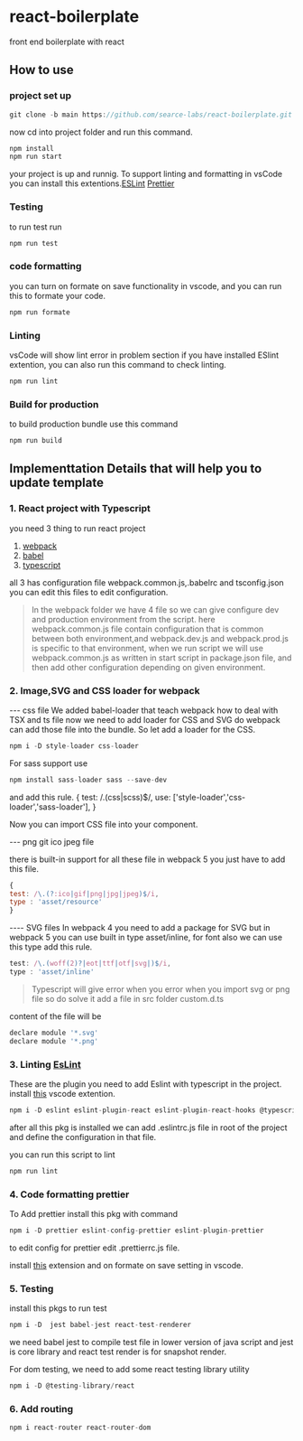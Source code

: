 # react-boilerplate

front end boilerplate with react

## How to use

### project set up

```js
git clone -b main https://github.com/searce-labs/react-boilerplate.git
```

now cd into project folder and run this command.

```js
npm install
npm run start
```

your project is up and runnig. To support linting and formatting in vsCode you can install this extentions.[ESLint](https://marketplace.visualstudio.com/items?itemName=dbaeumer.vscode-eslint) [Prettier](https://marketplace.visualstudio.com/items?itemName=esbenp.prettier-vscode)

### Testing

to run test run

```js
npm run test
```

### code formatting

you can turn on formate on save functionality in vscode, and you can run this to formate your code.

```js
npm run formate
```

### Linting

vsCode will show lint error in problem section if you have installed ESlint extention, you can also run this command to check linting.

```js
npm run lint
```

### Build for production

to build production bundle use this command

```js
npm run build
```

## Implementtation Details that will help you to update template

### 1. React project with Typescript

you need 3 thing to run react project

1. [webpack](https://webpack.js.org/concepts/)
2. [babel](https://babeljs.io/)
3. [typescript](https://www.typescriptlang.org/docs/handbook/typescript-in-5-minutes.html)

all 3 has configuration file webpack.common.js,.babelrc and tsconfig.json you can edit this files to edit configuration.

> In the webpack folder we have 4 file so we can give configure dev and production environment from the script. here webpack.common.js file contain configuration that is common between both environment,and webpack.dev.js and webpack.prod.js is specific to that environment, when we run script we will use webpack.common.js as written in start script in package.json file, and then add other configuration depending on given environment.

### 2. Image,SVG and CSS loader for webpack

--- css file
We added babel-loader that teach webpack how to deal with TSX and ts file now we need to add loader for CSS and SVG do webpack can add those file into the bundle. So let add a loader for the CSS.

```js
npm i -D style-loader css-loader
```

For sass support use

```js
npm install sass-loader sass --save-dev
```

and add this rule.
{
test: /\.(css|scss)$/,
use: ['style-loader','css-loader','sass-loader'],
}

Now you can import CSS file into your component.

--- png git ico jpeg file

there is built-in support for all these file in webpack 5 you just have to add this file.

```js
{
test: /\.(?:ico|gif|png|jpg|jpeg)$/i,
type : 'asset/resource'
}
```

---- SVG files
In webpack 4 you need to add a package for SVG but in webpack 5 you can use built in type asset/inline, for font also we can use this type add this rule.

```js
test: /\.(woff(2)?|eot|ttf|otf|svg|)$/i,
type : 'asset/inline'
```

> Typescript will give error when you error when you import svg or png file so do solve it add a file in src folder custom.d.ts

content of the file will be

```js
declare module '*.svg'
declare module '*.png'
```

### 3. Linting [EsLint](https://eslint.org/docs/user-guide/getting-started)

These are the plugin you need to add Eslint with typescript in the project. install [this](https://marketplace.visualstudio.com/items?itemName=dbaeumer.vscode-eslint) vscode extention.

```js
npm i -D eslint eslint-plugin-react eslint-plugin-react-hooks @typescript-eslint/parser @typescript-eslint/eslint-plugin eslint-plugin-import eslint-plugin-jsx-a11y
```

after all this pkg is installed we can add .eslintrc.js file in root of the project and define the configuration in that file.

you can run this script to lint

```js
npm run lint
```

### 4. Code formatting prettier

To Add prettier install this pkg with command

```js
npm i -D prettier eslint-config-prettier eslint-plugin-prettier
```

to edit config for prettier edit .prettierrc.js file.

install [this](https://marketplace.visualstudio.com/items?itemName=esbenp.prettier-vscode) extension and on formate on save setting in vscode.

### 5. Testing

install this pkgs to run test

```js
npm i -D  jest babel-jest react-test-renderer
```

we need babel jest to compile test file in lower version of java script and jest is core library and react test render is for snapshot render.

For dom testing, we need to add some react testing library utility

```js
npm i -D @testing-library/react
```

### 6. Add routing

```js
npm i react-router react-router-dom
```
